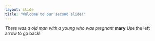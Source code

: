 ```yaml
---
layout: slide
title: "Welcome to our second slide!"
---
```

*There was a old man with a young who was pregnant* **mary**
Use the left arrow to go back!
